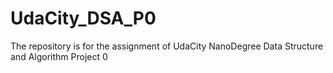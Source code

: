 # UdaCity_DSA_P0
The repository is for the assignment of UdaCity NanoDegree Data Structure and Algorithm Project 0
